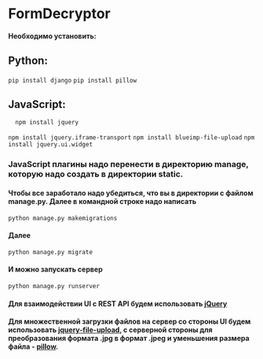 # FormDecryptor
#### Необходимо установить:
## Python:
```pip install django```
```pip install pillow```
## JavaScript:
```shell
  npm install jquery
```
```npm install jquery.iframe-transport```
```npm install blueimp-file-upload```
```npm install jquery.ui.widget```
### JavaScript плагины надо перенести в директорию manage, которую надо создать в директории static.

#### Чтобы все заработало надо убедиться, что вы в директории с файлом manage.py. Далее в командной строке надо написать 
```python manage.py makemigrations```
#### Далее
```python manage.py migrate```
#### И можно запускать сервер
```python manage.py runserver```
#### Для взаимодействии UI с REST API будем использовать [jQuery](https://github.com/jquery/jquery)
#### Для множественной загрузки файлов на сервер со стороны UI будем использовать [jquery-file-upload](https://github.com/blueimp/jQuery-File-Upload), с серверной стороны для преобразования формата .jpg в формат .jpeg и уменьшения размера файла - [pillow](https://github.com/python-pillow/Pillow).
